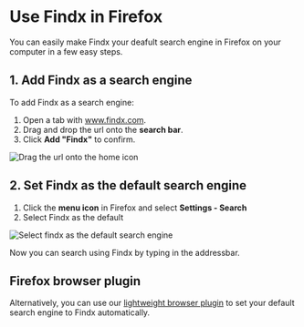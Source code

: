 # Use Findx in Firefox

You can easily make Findx your deafult search engine in Firefox on your computer in a few easy steps.

## 1. Add Findx as a search engine
To add Findx as a search engine:  
1. Open a tab with www.findx.com.  
2. Drag and drop the url onto the **search bar**.
3. Click **Add "Findx"** to confirm. 
 
  ![Drag the url onto the home icon](https://help.findx.com/_media/en/findx-in-firefox_.gif) 
 
## 2. Set Findx as the default search engine

1. Click the **menu icon** in Firefox and select **Settings - Search**  
2. Select Findx as the default

![Select findx as the default search engine](https://help.findx.com/_media/en/findx-as-default-in-firefox_.gif) 

Now you can search using Findx by typing in the addressbar.

## Firefox browser plugin

Alternatively, you can use our [lightweight browser plugin](/en/browserplugin) to set your default search engine to Findx automatically.
